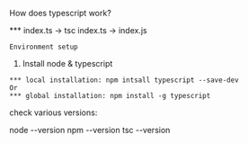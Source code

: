 How does typescript work?

*** index.ts -> tsc index.ts -> index.js

    Environment setup

   1. Install node & typescript

    *** local installation: npm intsall typescript --save-dev
    Or
    *** global installation: npm install -g typescript

check various versions:

  node --version
  npm --version
  tsc --version